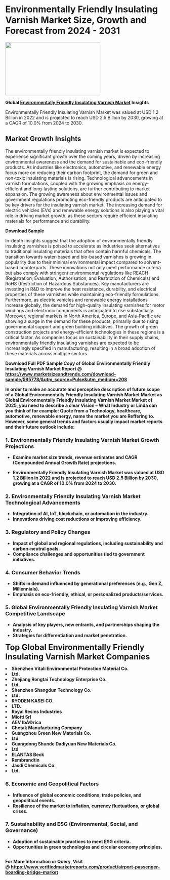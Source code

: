 <H1>Environmentally Friendly Insulating Varnish Market Size, Growth and Forecast from 2024 - 2031</H1><img class="aligncenter size-medium wp-image-584254" src="https://thirdeyenews.in/wp-content/uploads/2024/09/Global-Market-Research-300x168.jpeg" alt="" width="300" height="168" /><p><strong>Global&nbsp;<a href="https://www.marketsizeandtrends.com/download-sample/595778/&amp;utm_source=Pulse&amp;utm_medium=208">Environmentally Friendly Insulating Varnish Market</a> Insights</strong></p><p>Environmentally Friendly Insulating Varnish Market was valued at USD 1.2 Billion in 2022 and is projected to reach USD 2.5 Billion by 2030, growing at a CAGR of 10.0% from 2024 to 2030.</p><p><h2>Market Growth Insights</h2> <p>The environmentally friendly insulating varnish market is expected to experience significant growth over the coming years, driven by increasing environmental awareness and the demand for sustainable and eco-friendly products. As industries like electronics, automotive, and renewable energy focus more on reducing their carbon footprint, the demand for green and non-toxic insulating materials is rising. Technological advancements in varnish formulations, coupled with the growing emphasis on energy-efficient and long-lasting solutions, are further contributing to market expansion. The growing awareness about environmental issues and government regulations promoting eco-friendly products are anticipated to be key drivers for the insulating varnish market. The increasing demand for electric vehicles (EVs) and renewable energy solutions is also playing a vital role in driving market growth, as these sectors require efficient insulating materials for performance and durability.</p> <p><strong>Download Sample</strong></p> <p>In-depth insights suggest that the adoption of environmentally friendly insulating varnishes is poised to accelerate as industries seek alternatives to traditional insulating materials that often contain harmful chemicals. The transition towards water-based and bio-based varnishes is growing in popularity due to their minimal environmental impact compared to solvent-based counterparts. These innovations not only meet performance criteria but also comply with stringent environmental regulations like REACH (Registration, Evaluation, Authorisation, and Restriction of Chemicals) and RoHS (Restriction of Hazardous Substances). Key manufacturers are investing in R&D to improve the heat resistance, durability, and electrical properties of these varnishes while maintaining eco-friendly formulations. Furthermore, as electric vehicles and renewable energy installations increase globally, the demand for high-quality insulating varnishes for motor windings and electronic components is anticipated to rise substantially. Moreover, regional markets in North America, Europe, and Asia-Pacific are showing a surge in the demand for these products, primarily due to rising governmental support and green building initiatives. The growth of green construction projects and energy-efficient technologies in these regions is a critical factor. As companies focus on sustainability in their supply chains, environmentally friendly insulating varnishes are expected to be increasingly specified in manufacturing, resulting in a broad adoption of these materials across multiple sectors. <p><strong></p><p><span class=""><strong>Download Full PDF Sample Copy of Global Environmentally Friendly Insulating Varnish Market Report</strong> @ <a href="https://www.marketsizeandtrends.com/download-sample/595778/&amp;utm_source=Pulse&amp;utm_medium=208" target="_blank">https://www.marketsizeandtrends.com/download-sample/595778/&amp;utm_source=Pulse&amp;utm_medium=208</a></span></p><p>In order to make an accurate and perceptive description of future scope of a Global&nbsp;Environmentally Friendly Insulating Varnish Market Market as Global&nbsp;Environmentally Friendly Insulating Varnish Market Market of 2025, you need to describe a clear Vision &ndash; What Industry or Linda can you think of for example: Quote from a Technology, healthcare, automotive, renewable energy, name the market you are Reffering to. However, some general trends and factors usually impact market reports and their future outlook include:</p><h3>1.&nbsp;<strong>Environmentally Friendly Insulating Varnish Market Growth Projections</strong></h3><ul><li>Examine market size trends, revenue estimates and CAGR (Compounded Annual Growth Rate) projections.</li><li><p>Environmentally Friendly Insulating Varnish Market was valued at USD 1.2 Billion in 2022 and is projected to reach USD 2.5 Billion by 2030, growing at a CAGR of 10.0% from 2024 to 2030.</p></li></ul><h3>2.&nbsp;<strong>Environmentally Friendly Insulating Varnish Market Technological Advancements</strong></h3><ul><li>Integration of AI, IoT, blockchain, or automation in the industry.</li><li>Innovations driving cost reductions or improving efficiency.</li></ul><h3>3.&nbsp;<strong>Regulatory and Policy Changes</strong></h3><ul><li>Impact of global and regional regulations, including sustainability and carbon-neutral goals.</li><li>Compliance challenges and opportunities tied to government initiatives.</li></ul><h3>4.&nbsp;<strong>Consumer Behavior Trends</strong></h3><ul><li>Shifts in demand influenced by generational preferences (e.g., Gen Z, Millennials).</li><li>Emphasis on eco-friendly, ethical, or personalized products/services.</li></ul><h3>5.&nbsp;<strong>Global Environmentally Friendly Insulating Varnish Market Competitive Landscape</strong></h3><ul><li>Analysis of key players, new entrants, and partnerships shaping the industry.</li><li>Strategies for differentiation and market penetration.</li></ul><p data-pm-slice="1 1 []"><span style="color: inherit; font-family: inherit; font-size: 25px;">Top Global Environmentally Friendly Insulating Varnish Market Companies</span></p><div class="" data-test-id=""><p><li>Shenzhen Vitali Environmental Protection Material Co.</li><li> Ltd.</li><li> Zhejiang Rongtai Technology Enterprise Co.</li><li> Ltd.</li><li> Shenzhen Shangdun Technology Co.</li><li> Ltd.</li><li> RYODEN KASEI CO.</li><li>LTD.</li><li> Royal Resins Industries</li><li> Miotti Srl</li><li> AEV IbÃ©rica</li><li> Chetak Manufacturing Company</li><li> Guangzhou Green New Materials Co.</li><li> Ltd</li><li> Guangdong Shunde Dadiyuan New Materials Co.</li><li> Ltd</li><li> ELANTAS Beck</li><li> Rembrandtin</li><li> Jasdi Chemicals Co.</li><li> Ltd.</li></p></div><h3>6.&nbsp;<strong>Economic and Geopolitical Factors</strong></h3><ul><li>Influence of global economic conditions, trade policies, and geopolitical events.</li><li>Resilience of the market to inflation, currency fluctuations, or global crises.</li></ul><h3>7.&nbsp;<strong>Sustainability and ESG (Environmental, Social, and Governance)</strong></h3><ul><li>Adoption of sustainable practices to meet ESG criteria.</li><li>Opportunities in green technologies and circular economy principles.</li></ul><h2><strong style="font-size: 14px;">For More Information or Query, Visit @&nbsp;</strong><a style="background-color: #ffffff; font-size: 14px;" href="https://www.marketsizeandtrends.com/report/environmentally-friendly-insulating-varnish-market/" target="_blank">https://www.verifiedmarketreports.com/product/airport-passenger-boarding-bridge-market</a></h2>
